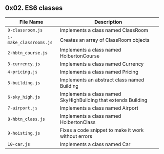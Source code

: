 ## 0x02. ES6 classes

| File Name | Description |
| ------------ | ----------- |
| `0-classroom.js` | Implements a class named ClassRoom |
| `1-make_classrooms.js` | Creates an array of ClassRoom objects |
| `2-hbtn_course.js` | Implements a class named HolbertonCourse |
| `3-currency.js` | Implements a class named Currency |
| `4-pricing.js` | Implements a class named Pricing |
| `5-building.js` | Implements an abstract class named Building |
| `6-sky_high.js` | Implements a class named SkyHighBuilding that extends Building |
| `7-airport.js` | Implements a class named Airport |
| `8-hbtn_class.js` | Implements a class named HolbertonClass |
| `9-hoisting.js` | Fixes a code snippet to make it work without errors |
| `10-car.js` | Implements a class named Car |
